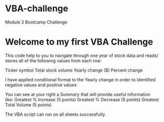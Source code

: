 # VBA-challenge
Module 2 Bootcamp Challenge

# Welcome to my first VBA Challenge
This code help to you to navigate through one year of stock data and reads/ stores all of the following values from each row:

Ticker symbol 
Total stock volume 
Yearly change ($) 
Percent change 

I have applied conditional format to the Yearly change in order to identified negative values and positive values

You can see at your right a Summary that will provide useful information like:
Greatest % Increase (5 points)
Greatest % Decrease (5 points)
Greatest Total Volume (5 points)

The VBA script can run on all sheets successfully.
